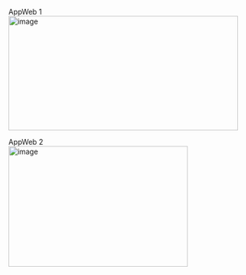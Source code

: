 AppWeb 1 <br>
<img width="452" height="225" alt="image" src="https://github.com/user-attachments/assets/6a470823-3f8f-418a-a14d-a59201e669b2" />

AppWeb 2<br>
<img width="353" height="237" alt="image" src="https://github.com/user-attachments/assets/1babaced-2747-4ede-b7ec-b760dbaa468f" />
